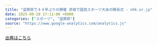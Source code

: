 ```yaml
---
title: "滋賀県で４４年ぶりの開催 彦根で国民スポーツ大会の開会式 - nhk.or.jp"
date: 2025-09-28 17:11:00 +0900
categories: ["スポーツ", "滋賀県"]
source: "https://www.google-analytics.com/analytics.js"
---
```


[出典はこちら](https://www.google-analytics.com/analytics.js)
